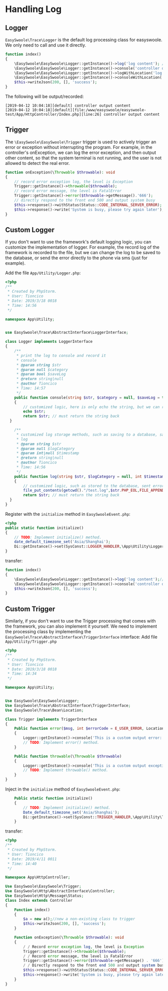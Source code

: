# Handling Log
## Logger

`EasySwoole\Trace\Logger` is the default log processing class for easyswoole. We only need to call and use it directly.
````php
function index()
{
    \EasySwoole\EasySwoole\Logger::getInstance()->log('log content'); // will write log
    \EasySwoole\EasySwoole\Logger::getInstance()->console('controller output content'); // will write log + output to console
    \EasySwoole\EasySwoole\Logger::getInstance()->logWithLocation('log content+file source'); // will write log + call the file address and file line number of the method
    \EasySwoole\EasySwoole\Logger::getInstance()->consoleWithLocation('Controller output content+file source'); // will write log + output to console + call file address and file line number of this method
    $this->writeJson(200, [], 'success');
}
````
The following will be output/recorded:
````
[2019-04-12 10:04:18][default] controller output content
[2019-04-12 10:04:18][default][file:/www/easyswoole/easyswoole-test/App/HttpController/Index.php][line:26] controller output content
````

## Trigger

The `\EasySwoole\EasySwoole\Trigger` trigger is used to actively trigger an error or exception without interrupting the program.
For example, in the controller's onException, we can log the error exception, and then output other content, so that the system terminal is not running, and the user is not allowed to detect the real error.
````php
function onException(\Throwable $throwable): void
{
    // record error exception log, the level is Exception
    Trigger::getInstance()->throwable($throwable);
    // record error message, the level is FatalError
    Trigger::getInstance()->error($throwable->getMessage().'666');
    // directly respond to the front end 500 and output system busy
    $this->response()->withStatus(Status::CODE_INTERNAL_SERVER_ERROR);
    $this->response()->write('System is busy, please try again later');
}
````

## Custom Logger

If you don't want to use the framework's default logging logic, you can customize the implementation of logger.
For example, the record log of the framework is recorded to the file, but we can change the log to be saved to the database, or send the error directly to the phone via sms (just for example).

Add the file `App/Utility/Logger.php`:
````php
<?php
/**
 * Created by PhpStorm.
 * User: Tioncico
 * Date: 2019/3/18 0018
 * Time: 14:56
 */

namespace App\Utility;


use EasySwoole\Trace\AbstractInterface\LoggerInterface;

class Logger implements LoggerInterface
{
    /**
     * print the log to console and record it
     * console
     * @param string $str
     * @param null $category
     * @param bool $saveLog
     * @return string|null
     * @author Tioncico
     * Time: 14:57
     */
    public function console(string $str, $category = null, $saveLog = true): ?string
    {
        // customized logic, here is only echo the string, but we can refer to the framework itself, then call the log function to record
        echo $str;
        return $str; // must return the string back
  }

    /**
     * customized log storage methods, such as saving to a database, saving to a file, or requesting storage elsewhere
     * log
     * @param string $str
     * @param null $logCategory
     * @param int|null $timestamp
     * @return string|null
     * @author Tioncico
     * Time: 14:56
     */
    public function log(string $str, $logCategory = null, int $timestamp = null): ?string
    {
        // customized logic, such as stored to the database, sent error data to the phone via SMS, etc.
        file_put_contents(getcwd()."/test.log",$str.PHP_EOL,FILE_APPEND);
        return $str; // must return the string back
  }
}
````


Register with the `initialize` method in `EasySwooleEvent.php`:
````php
<?php
public static function initialize()
{
    // TODO: Implement initialize() method.
    date_default_timezone_set('Asia/Shanghai');
    Di::getInstance()->set(SysConst::LOGGER_HANDLER,\App\Utility\Logger::class);
}
````
transfer:
````php
function index()
{
    \EasySwoole\EasySwoole\Logger::getInstance()->log('log content');//will log
    \EasySwoole\EasySwoole\Logger::getInstance()->console('controller output content');// logs + output to the console
    $this->writeJson(200, [], 'success');
}
````

## Custom Trigger

Similarly, if you don't want to use the Trigger processing that comes with the framework, you can also implement it yourself.
We need to implement the processing class by implementing the `EasySwoole\Trace\AbstractInterface\TriggerInterface` interface:
Add file `App/Utility/Trigger.php`
````php
<?php
/**
 * Created by PhpStorm.
 * User: Tioncico
 * Date: 2019/3/18 0018
 * Time: 14:34
 */

Namespace App\Utility;


Use EasySwoole\EasySwoole\Logger;
Use EasySwoole\Trace\AbstractInterface\TriggerInterface;
Use EasySwoole\Trace\Bean\Location;

Class Trigger implements TriggerInterface
{
    Public function error($msg, int $errorCode = E_USER_ERROR, Location $location = null)
    {
        Logger::getInstance()->console('This is a custom output error: '.$msg);
        // TODO: Implement error() method.
    }

    Public function throwable(\Throwable $throwable)
    {
        Logger::getInstance()->console('This is a custom output exception: '.$throwable->getMessage());
        // TODO: Implement throwable() method.
    }
}
````
Inject in the `initialize` method of `EasySwooleEvent.php`:
````php
    Public static function initialize()
    {
        // TODO: Implement initialize() method.
        Date_default_timezone_set('Asia/Shanghai');
        Di::getInstance()->set(SysConst::TRIGGER_HANDLER,\App\Utility\Trigger::class);
    }
````
transfer:
````php
<?php
/**
 * Created by PhpStorm.
 * User: Tioncico
 * Date: 2019/4/11 0011
 * Time: 14:40
 */

Namespace App\HttpController;

Use EasySwoole\EasySwoole\Trigger;
Use EasySwoole\Http\AbstractInterface\Controller;
Use EasySwoole\Http\Message\Status;
Class Index extends Controller
{
    Function index()
    {
        $a = new a();//new a non-existing class to trigger
        $this->writeJson(200, [], 'success');
    }

    Function onException(\Throwable $throwable): void
    {
        / / Record error exception log, the level is Exception
        Trigger::getInstance()->throwable($throwable);
        / / Record error message, the level is FatalError
        Trigger::getInstance()->error($throwable->getMessage() . '666');
        / / Directly respond to the front end 500 and output system busy
        $this->response()->withStatus(Status::CODE_INTERNAL_SERVER_ERROR);
        $this->response()->write('System is busy, please try again later');
    }
}
````

